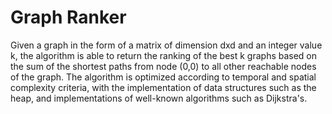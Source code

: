 # Graph Ranker
Given a graph in the form of a matrix of dimension dxd and an integer value k, the algorithm is able to return the ranking of the best k graphs based on the sum of the shortest paths from node (0,0) to all other reachable nodes of the graph. The algorithm is optimized according to temporal and spatial complexity criteria, with the implementation of data structures such as the heap, and implementations of well-known algorithms such as Dijkstra's.
